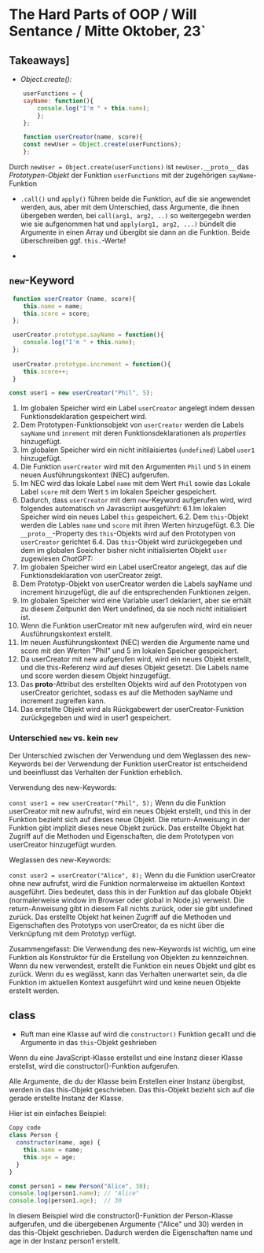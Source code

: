 
# The Hard Parts of OOP / Will Sentance / Mitte Oktober, 23`


## Takeaways]

+ *Object.create():*
```javascript
    userFunctions = {
	sayName: function(){
	    console.log("I'm " + this.name);
	    };
    };

    function userCreator(name, score){
	const newUser = Object.create(userFunctions);
    };
```
Durch `newUser = Object.create(userFunctions)` ist `newUser.__proto__` das *Prototypen-Objekt* der Funktion `userFunctions` mit der zugehörigen `sayName`-Funktion

+ `.call()` und `apply()` führen beide die Funktion, auf die sie angewendet werden, aus, aber mit dem Unterschied, dass Argumente, die ihnen übergeben werden, bei `call(arg1, arg2, ..)` so weitergegebn werden wie sie aufgenommen hat und `apply(arg1, arg2, ...)` bündelt die Argumente in einen Array und übergibt sie dann an die Funktion.
Beide überschreiben ggf. `this.`-Werte!

+

## `new`-Keyword

```javascript
 function userCreator (name, score){
    this.name = name;
    this.score = score;
 };

 userCreator.prototype.sayName = function(){
    console.log("I'm " + this.name);
 };
 
 userCreator.prototype.increment = function(){
    this.score++;
 }

const user1 = new userCreator("Phil", 5);
```
1. Im globalen Speicher wird ein Label `userCreator` angelegt indem dessen Funktionsdeklaration gespeichert wird.
2. Dem Prototypen-Funktionsobjekt von `userCreator` werden die Labels `sayName` und `inrement` mit deren Funktionsdeklarationen als *properties* hinzugefügt.
3. Im globalen Speicher wird ein nicht initilaisiertes (`undefined`) Label `user1` hinzugefügt.
4. Die Funktion `userCreator` wird mit den Argumenten `Phil` und `5` in einem neuen Ausführungskontext (NEC) aufgerufen.
5. Im NEC wird das lokale Label `name` mit dem Wert `Phil` sowie das Lokale Label `score` mit dem Wert `5` im lokalen Speicher gespeichert.
6. Dadurch, dass `userCreator` mit dem `new`-Keyword aufgerufen wird, wird folgendes automatisch vn Javascriipt ausgeführt:
    6.1.Im lokalen Speicher wird ein neues Label `this` gespeichert.
    6.2. Dem `this`-Objekt werden die Lables `name` und `score` mit ihren Werten hinzugefügt.
    6.3. Die `__proto__`-Property des `this`-Objekts wird auf den Prototypen von `userCreator` gerichtet
    6.4. Das `this`-Objekt wird zurückgegeben und dem im globalen Soeicher bisher nicht initialisierten Objekt `user` zugewiesen
*ChatGPT:*
1. Im globalen Speicher wird ein Label userCreator angelegt, das auf die Funktionsdeklaration von userCreator zeigt.
2. Dem Prototyp-Objekt von userCreator werden die Labels sayName und increment hinzugefügt, die auf die entsprechenden Funktionen zeigen.
3. Im globalen Speicher wird eine Variable user1 deklariert, aber sie erhält zu diesem Zeitpunkt den Wert undefined, da sie noch nicht initialisiert ist.
4. Wenn die Funktion userCreator mit new aufgerufen wird, wird ein neuer Ausführungskontext erstellt.
5. Im neuen Ausführungskontext (NEC) werden die Argumente name und score mit den Werten "Phil" und 5 im lokalen Speicher gespeichert.
6. Da userCreator mit new aufgerufen wird, wird ein neues Objekt erstellt, und die this-Referenz wird auf dieses Objekt gesetzt. Die Labels name und score werden diesem Objekt hinzugefügt.
7. Das __proto__-Attribut des erstellten Objekts wird auf den Prototypen von userCreator gerichtet, sodass es auf die Methoden sayName und increment zugreifen kann.
8. Das erstellte Objekt wird als Rückgabewert der userCreator-Funktion zurückgegeben und wird in user1 gespeichert.

### Unterschied `new` vs. kein `new`

Der Unterschied zwischen der Verwendung und dem Weglassen des new-Keywords bei der Verwendung der Funktion userCreator ist entscheidend und beeinflusst das Verhalten der Funktion erheblich.

Verwendung des new-Keywords:

`const user1 = new userCreator("Phil", 5);`
Wenn du die Funktion userCreator mit new aufrufst, wird ein neues Objekt erstellt, und this in der Funktion bezieht sich auf dieses neue Objekt. Die return-Anweisung in der Funktion gibt implizit dieses neue Objekt zurück. Das erstellte Objekt hat Zugriff auf die Methoden und Eigenschaften, die dem Prototypen von userCreator hinzugefügt wurden.

Weglassen des new-Keywords:

`const user2 = userCreator("Alice", 8);`
Wenn du die Funktion userCreator ohne new aufrufst, wird die Funktion normalerweise im aktuellen Kontext ausgeführt. Dies bedeutet, dass this in der Funktion auf das globale Objekt (normalerweise window im Browser oder global in Node.js) verweist. Die return-Anweisung gibt in diesem Fall nichts zurück, oder sie gibt undefined zurück. Das erstellte Objekt hat keinen Zugriff auf die Methoden und Eigenschaften des Prototyps von userCreator, da es nicht über die Verknüpfung mit dem Prototyp verfügt.

Zusammengefasst: Die Verwendung des new-Keywords ist wichtig, um eine Funktion als Konstruktor für die Erstellung von Objekten zu kennzeichnen. Wenn du new verwendest, erstellt die Funktion ein neues Objekt und gibt es zurück. Wenn du es weglässt, kann das Verhalten unerwartet sein, da die Funktion im aktuellen Kontext ausgeführt wird und keine neuen Objekte erstellt werden.

## class

+ Ruft man eine Klasse auf wird die `constructor()` Funktion gecallt und die Argumente in das `this`-Objekt geshrieben

Wenn du eine JavaScript-Klasse erstellst und eine Instanz dieser Klasse erstellst, wird die constructor()-Funktion aufgerufen.

Alle Argumente, die du der Klasse beim Erstellen einer Instanz übergibst, werden in das this-Objekt geschrieben. Das this-Objekt bezieht sich auf die gerade erstellte Instanz der Klasse.

Hier ist ein einfaches Beispiel:

```javascript
Copy code
class Person {
  constructor(name, age) {
    this.name = name;
    this.age = age;
  }
}

const person1 = new Person("Alice", 30);
console.log(person1.name); // "Alice"
console.log(person1.age);  // 30
```
In diesem Beispiel wird die constructor()-Funktion der Person-Klasse aufgerufen, und die übergebenen Argumente ("Alice" und 30) werden in das this-Objekt geschrieben. Dadurch werden die Eigenschaften name und age in der Instanz person1 erstellt.





